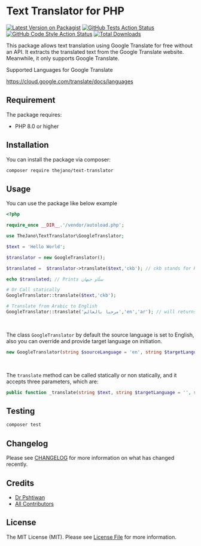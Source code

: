 
# Text Translator for PHP

[![Latest Version on Packagist](https://img.shields.io/packagist/v/thejano/text-translator.svg?style=flat-square)](https://packagist.org/packages/thejano/text-translator)
[![GitHub Tests Action Status](https://img.shields.io/github/workflow/status/thejano/text-translator/run-tests?label=tests)](https://github.com/thejano/text-translator/actions?query=workflow%3Arun-tests+branch%3Amain)
[![GitHub Code Style Action Status](https://img.shields.io/github/workflow/status/thejano/text-translator/Check%20&%20fix%20styling?label=code%20style)](https://github.com/thejano/text-translator/actions?query=workflow%3A"Check+%26+fix+styling"+branch%3Amain)
[![Total Downloads](https://img.shields.io/packagist/dt/thejano/text-translator.svg?style=flat-square)](https://packagist.org/packages/thejano/text-translator)


This package allows text translation using Google Translate for free without an API. It extracts the translated text from the Google Translate website. Meanwhile, it only supports Google Translate.

Supported Languages for Google Translate

https://cloud.google.com/translate/docs/languages


## Requirement

The package requires:
- PHP 8.0 or higher


## Installation

You can install the package via composer:

```bash
composer require thejano/text-translator
```

## Usage
You can use the package like below example
```php
<?php

require_once __DIR__.'/vendor/autoload.php';

use TheJano\TextTranslator\GoogleTranslator;

$text = 'Hello World';

$translator = new GoogleTranslator();

$translated =  $translator->translate($text,'ckb'); // ckb stands for Kurdish Sorani language 

echo $translated; // Prints سڵاو جیهان

# Or Call statically
GoogleTranslator::translate($text,'ckb'); 

# Translate from Arabic to English 
GoogleTranslator::translate('مرحبا بالعالم','en','ar'); // will returns Hello World


```
<br>

The class `GoogleTranslator` by default the source language is set to English, also you can override and provide target language on initiation.
```php
new GoogleTranslator(string $sourceLanguage = 'en', string $targetLanguage = '')
```
<br>

The `translate` method can be called statically or non statically, and it accepts three parameters, which are:
```php
public function _translate(string $text, string $targetLanguage = '', string $sourceLanguage = ''): string;
```



## Testing

```bash
composer test
```
## Changelog

Please see [CHANGELOG](CHANGELOG.md) for more information on what has changed recently.

## Credits

- [Dr Pshtiwan](https://github.com/drpshtiwan)
- [All Contributors](../../contributors)

## License

The MIT License (MIT). Please see [License File](LICENSE.md) for more information.


